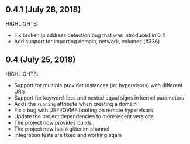 ## 0.4.1 (July 28, 2018)

HIGHLIGHTS:

* Fix broken ip address detection bug that was introduced in 0.4
* Add support for importing domain, network, volumes (#336)

## 0.4 (July 25, 2018)

HIGHLIGHTS:

* Support for multiple provider instances (ie: hypervisors) with different URIs
* Support for keyword-less and nested equal signs in kernel parameters
* Adds the `running` attribute when creating a domain
* Fix a bug with UEFI/OVMF booting on remote hypervisors
* Update the project dependencies to more recent versions
* The project now provides builds
* The project now has a gitter.im channel
* Integration tests are fixed and working again


